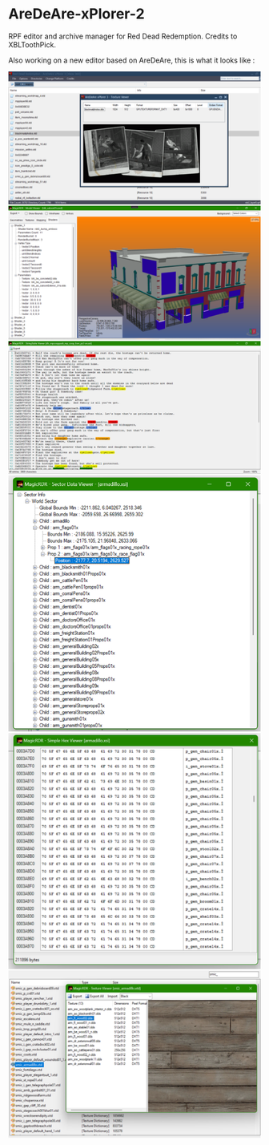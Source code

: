 # AreDeAre-xPlorer-2
RPF editor and archive manager for Red Dead Redemption.
Credits to XBLToothPick.

Also working on a new editor based on AreDeAre, this is what it looks like :

![Screenshot](screenshot1.png)
![Screenshot](screenshot2.png)
![Screenshot](screenshot3.png)
![Screenshot](screenshot4.png)
![Screenshot](screenshot5.png)
![Screenshot](screenshot6.png)

